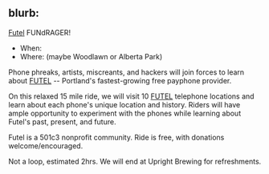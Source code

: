 
blurb:
---

[Futel](https://futel.net) FUNdRAGER!

* When: <tbd>
* Where: <tbd> (maybe Woodlawn or Alberta Park)

Phone phreaks, artists, miscreants, and hackers will join forces 
to learn about [FUTEL](https://futel.net) -- Portland's fastest-growing
free payphone provider.

On this relaxed 15 mile ride, we will visit 10 [FUTEL](https://futel.net) 
telephone locations and learn about each phone's unique location and history.
Riders will have ample opportunity to experiment with the phones while learning
about Futel's past, present, and future.

Futel is a 501c3 nonprofit community.
Ride is free, with donations welcome/encouraged.

Not a loop, estimated 2hrs. We will end at Upright Brewing for refreshments.
